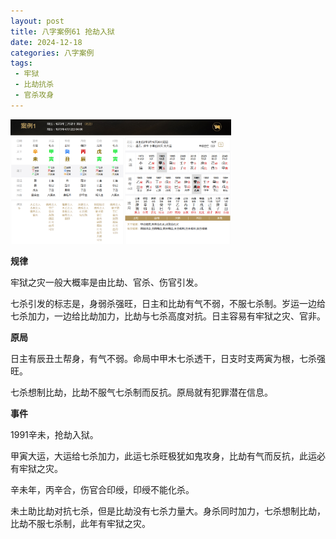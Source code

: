 ```yaml
---
layout: post
title: 八字案例61 抢劫入狱
date: 2024-12-18
categories: 八字案例
tags:
 - 牢狱
 - 比劫抗杀
 - 官杀攻身
---
```


<img src="/images/bazi-example/bazi-example-61.PNG" width="70%">

**规律**

牢狱之灾一般大概率是由比劫、官杀、伤官引发。

七杀引发的标志是，身弱杀强旺，日主和比劫有气不弱，不服七杀制。岁运一边给七杀加力，一边给比劫加力，比劫与七杀高度对抗。日主容易有牢狱之灾、官非。

**原局**

日主有辰丑土帮身，有气不弱。命局中甲木七杀透干，日支时支两寅为根，七杀强旺。

七杀想制比劫，比劫不服气七杀制而反抗。原局就有犯罪潜在信息。

**事件**

1991辛未，抢劫入狱。

甲寅大运，大运给七杀加力，此运七杀旺极犹如鬼攻身，比劫有气而反抗，此运必有牢狱之灾。

辛未年，丙辛合，伤官合印绶，印绶不能化杀。

未土助比劫对抗七杀，但是比劫没有七杀力量大。身杀同时加力，七杀想制比劫，比劫不服七杀制，此年有牢狱之灾。
